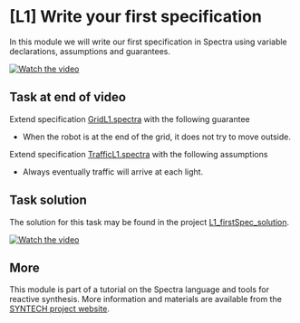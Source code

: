 # [L1] Write your first specification

In this module we will write our first specification in Spectra using variable declarations, assumptions and guarantees.

[![Watch the video](https://img.youtube.com/vi/IVzfd3zz0jc/hqdefault.jpg)](https://www.youtube.com/watch?v=IVzfd3zz0jc&list=PLGyeoukah9Nbx1QquUmZGdLulFZIsiRlZ&index=3)


## Task at end of video

Extend specification [GridL1.spectra](GridL1.spectra) with the following guarantee
* When the robot is at the end of the grid, it does not try to move outside.

Extend specification [TrafficL1.spectra](TrafficL1.spectra) with the following assumptions
* Always eventually traffic will arrive at each light.

## Task solution

The solution for this task may be found in the project [L1_firstSpec_solution](../L1_firstSpec_solution).

[![Watch the video](https://img.youtube.com/vi/KX155f5b3LA/hqdefault.jpg)](https://www.youtube.com/watch?v=KX155f5b3LA&list=PLGyeoukah9Nbx1QquUmZGdLulFZIsiRlZ&index=4)

## More
This module is part of a tutorial on the Spectra language and tools for reactive synthesis.  More information and materials are available from the [SYNTECH project website](http://smlab.cs.tau.ac.il/syntech/).